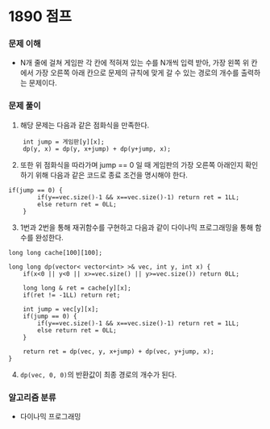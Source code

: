 # 1890 점프

### 문제 이해
* N개 줄에 걸쳐 게임판 각 칸에 적혀져 있는 수를 N개씩 입력 받아, 가장 왼쪽 위 칸에서 가장 오른쪽 아래 칸으로 문제의 규칙에 맞게 갈 수 있는 경로의 개수를 출력하는 문제이다.

### 문제 풀이
1. 해당 문제는 다음과 같은 점화식을 만족한다.
```
	int jump = 게임판[y][x];
	dp(y, x) = dp(y, x+jump) + dp(y+jump, x);
```
2. 또한 위 점화식을 따라가며 jump == 0 일 때 게임판의 가장 오른쪽 아래인지 확인하기 위해 다음과 같은 코드로 종료 조건을 명시해야 한다.
```
if(jump == 0) {
		if(y==vec.size()-1 && x==vec.size()-1) return ret = 1LL;
		else return ret = 0LL;
	}
```
3. 1번과 2번을 통해 재귀함수를 구현하고 다음과 같이 다이나믹 프로그래밍을 통해 함수를 완성한다.
```
long long cache[100][100];

long long dp(vector< vector<int> >& vec, int y, int x) {
	if(x<0 || y<0 || x>=vec.size() || y>=vec.size()) return 0LL;
	
	long long & ret = cache[y][x];
	if(ret != -1LL) return ret;
	
	int jump = vec[y][x];
	if(jump == 0) {
		if(y==vec.size()-1 && x==vec.size()-1) return ret = 1LL;
		else return ret = 0LL;
	}
	
	return ret = dp(vec, y, x+jump) + dp(vec, y+jump, x);
}
```
4. ```dp(vec, 0, 0)```의 반환값이 최종 경로의 개수가 된다.

### 알고리즘 분류
* 다이나믹 프로그래밍
